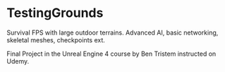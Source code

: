 # TestingGrounds
Survival FPS with large outdoor terrains. Advanced AI, basic networking, skeletal meshes, checkpoints ext.

Final Project in the Unreal Engine 4 course by Ben Tristem instructed on Udemy.
